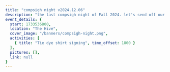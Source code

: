 ```yaml
---
title: "compsigh night v2024.12.06"
description: "the last compsigh night of Fall 2024. let's send off our grads, and reign in the Winter vibes :)"
event_details: {
  start: 1733536800,
  location: "The Hive",
  cover_image: "/banners/compsigh-night.png",
  activities: [
    { title: "Tie dye shirt signing", time_offset: 1800 }
  ],
  pictures: [],
  link: null
}
---
```

